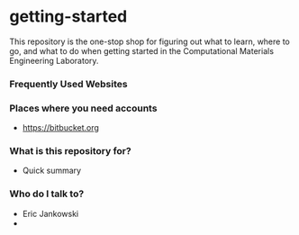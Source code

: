 # getting-started #

This repository is the one-stop shop for figuring out what to learn, where to go, and what to do when getting started in the
Computational Materials Engineering Laboratory.

### Frequently Used Websites ###

### Places where you need accounts ###
* <https://bitbucket.org>


### What is this repository for? ###

* Quick summary

### Who do I talk to? ###

* Eric Jankowski
* 
